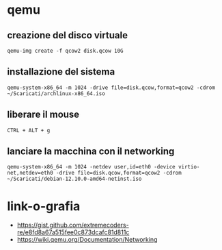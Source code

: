 # qemu

## creazione del disco virtuale

```
qemu-img create -f qcow2 disk.qcow 10G
```

## installazione del sistema

```
qemu-system-x86_64 -m 1024 -drive file=disk.qcow,format=qcow2 -cdrom ~/Scaricati/archlinux-x86_64.iso
```

## liberare il mouse

```
CTRL + ALT + g
```
## lanciare la macchina con il networking

```
qemu-system-x86_64 -m 1024 -netdev user,id=eth0 -device virtio-net,netdev=eth0 -drive file=disk.qcow,format=qcow2 -cdrom ~/Scaricati/debian-12.10.0-amd64-netinst.iso
```

# link-o-grafia
- https://gist.github.com/extremecoders-re/e8fd8a67a515fee0c873dcafc81d811c
- https://wiki.qemu.org/Documentation/Networking
